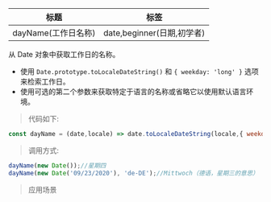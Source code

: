 |  标题   | 标签  |
|  ----  | ----  |
| dayName(工作日名称) | date,beginner(日期,初学者) |

从 Date 对象中获取工作日的名称。

* 使用 `Date.prototype.toLocaleDateString()` 和 `{ weekday: 'long' }` 选项来检索工作日。
* 使用可选的第二个参数来获取特定于语言的名称或省略它以使用默认语言环境。

> 代码如下:

```js
const dayName = (date,locale) => date.toLocaleDateString(locale,{ weekday:"long" });
```

> 调用方式:

```js
dayName(new Date());//星期四
dayName(new Date('09/23/2020'), 'de-DE');//Mittwoch（德语，星期三的意思）
```

> 应用场景